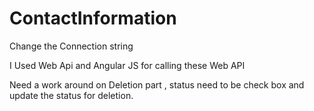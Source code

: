 # ContactInformation


Change the Connection string

I Used Web Api and Angular JS for calling these Web API

Need a work around on Deletion part , status need to be check box and update the status for deletion.

